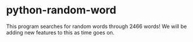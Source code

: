 # python-random-word
This program searches for random words through 2466 words! We will be adding new features to this as time goes on.
